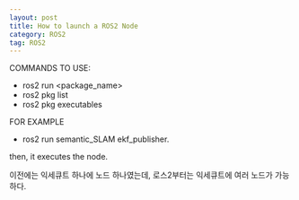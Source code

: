 ```yaml
---
layout: post
title: How to launch a ROS2 Node
category: ROS2
tag: ROS2
---
```


COMMANDS TO USE:
- ros2 run <package_name> <node>
- ros2 pkg list
- ros2 pkg executables


FOR EXAMPLE

- ros2 run semantic_SLAM ekf_publisher.


then, it executes the node.

이전에는 익세큐트 하나에 노드 하나였는데, 로스2부터는 익세큐트에 여러 노드가 가능하다.
 

﻿
